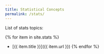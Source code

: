 ```yaml
---
title: Statistical Concepts
permalink: /stats/
---
```

List of stats topics:

{% for item in site.stats %}
- [{{ item.title }}]({{ item.url }})
{% endfor %}
